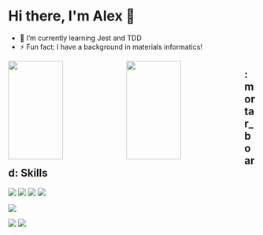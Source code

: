 # Hi there, I'm Alex :wave:
- 🌱 I’m currently learning Jest and TDD
- ⚡ Fun fact: I have a background in materials informatics!

<img  align = "left" width="47%" height ="200px" src="https://github-readme-stats.vercel.app/api?username=AlexanderGzyl&show_icons=true&theme=radical"/>
<img align = "left" width="47%" height ="200px"src="https://github-readme-stats.vercel.app/api/top-langs/?username=AlexanderGzyl&layout=compact&theme=radical"/>

<h2 > :mortar_board: Skills </h2>


<div align ="left" width = "47%">




![](https://img.shields.io/badge/Code-React-informational?style=for-the-badge&logo=react&logoColor=white&color=EC3E85)
![](https://img.shields.io/badge/Code-Node.js-informational?style=for-the-badge&logo=node.js&logoColor=white&color=EC3E85)
![](https://img.shields.io/badge/Code-Express-informational?style=for-the-badge&logoColor=white&color=EC3E85)
![](https://img.shields.io/badge/Code-MongoDB-informational?style=for-the-badge&logo=mongodb&logoColor=white&color=EC3E85)


![](https://img.shields.io/badge/Style-CSS-informational?style=for-the-badge&logo=css&logoColor=white&color=EC3E85)


![](https://img.shields.io/badge/Tools-NPM-informational?style=for-the-badge&logo=npm&logoColor=white&color=EC3E85)
![](https://img.shields.io/badge/Tools-GitHub-informational?style=for-the-badge&logo=github&logoColor=white&color=EC3E85)
</div>








